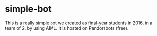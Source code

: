 # simple-bot
This is a really simple bot we created as final-year students in 2016, in a team of 2, by using AIML. It is hosted on Pandorabots (free).
